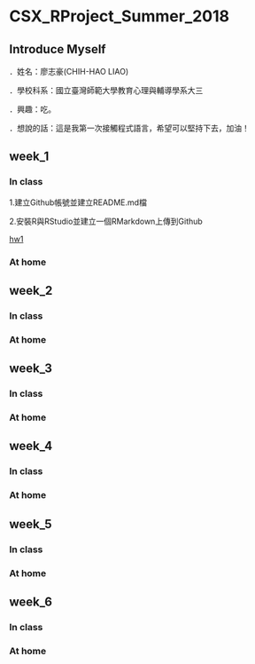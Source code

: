 # CSX_RProject_Summer_2018
## Introduce Myself
．姓名：廖志豪(CHIH-HAO LIAO)

．學校科系：國立臺灣師範大學教育心理與輔導學系大三

．興趣：吃。

．想說的話：這是我第一次接觸程式語言，希望可以堅持下去，加油！

## week_1
### In class
1.建立Github帳號並建立README.md檔

2.安裝R與RStudio並建立一個RMarkdown上傳到Github

[hw1](https://chihhaoliao.github.io/CSX_RProject_Summer_2018/Week%201/hw1.html/)

### At home

## week_2
### In class

### At home

## week_3
### In class

### At home

## week_4
### In class

### At home

## week_5
### In class

### At home

## week_6
### In class

### At home
